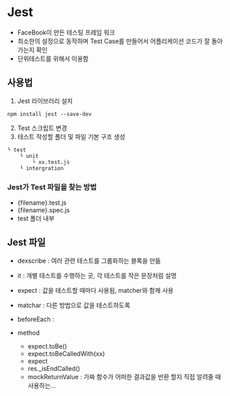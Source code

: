 # Jest
- FaceBook이 만든 테스팅 프레임 워크
- 최소한의 설정으로 동작하며 Test Case를 만들어서 어플리케이션 코드가 잘 돌아가는지 확인
- 단위테스트를 위해서 이용함

## 사용법
1. Jest 라이브러리 설치
``` 
npm install jest --save-dev
```
2. Test 스크립트 변경
3. 테스트 작성할 폴더 및 파일 기본 구조 생성
```
└ test
    └ unit
        └ xx.test.js
    └ intergration
```

### Jest가 Test 파일을 찾는 방법
- {filename}.test.js
- {filename}.spec.js
- test 폴더 내부

## Jest 파일
- dexscribe : 여러 관련 테스트를 그룹화하는 블록을 만듦
- it : 개별 테스트를 수행하는 곳, 각 테스트를 작은 문장처럼 설명
- expect : 값을 테스트할 때마다 사용됨, matcher와 함께 사용
- matchar : 다른 방법으로 값을 테스트하도록 
- beforeEach : 

- method
    - expect.toBe()
    - expect.toBeCalledWith(xx)
    - expect
    - res._isEndCalled()
    - mockReturnValue : 가짜 함수가 어떠한 결과값을 반환 할지 직접 알려줄 때 사용하는...